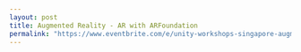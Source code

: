 ```yaml
---
layout: post
title: Augmented Reality - AR with ARFoundation
permalink: "https://www.eventbrite.com/e/unity-workshops-singapore-augmented-reality-ar-with-arfoundation-hands-on-workshop-tickets-59876520284"
---
```

